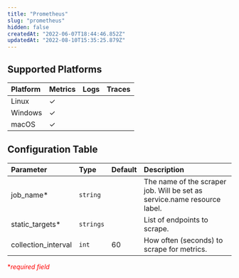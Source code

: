 ```yaml
---
title: "Prometheus"
slug: "prometheus"
hidden: false
createdAt: "2022-06-07T18:44:46.852Z"
updatedAt: "2022-08-10T15:35:25.879Z"
---
```

## Supported Platforms

| Platform | Metrics | Logs | Traces |
| :------- | :------ | :--- | :----- |
| Linux    | ✓       |      |        |
| Windows  | ✓       |      |        |
| macOS    | ✓       |      |        |

## Configuration Table

| Parameter           | Type      | Default | Description                                                              |
| :------------------ | :-------- | :------ | :----------------------------------------------------------------------- |
| job_name\*          | `string`  |         | The name of the scraper job. Will be set as service.name resource label. |
| static_targets\*    | `strings` |         | List of endpoints to scrape.                                             |
| collection_interval | `int`     | 60      | How often (seconds) to scrape for metrics.                               |

<span style="color:red">\*_required field_</span>